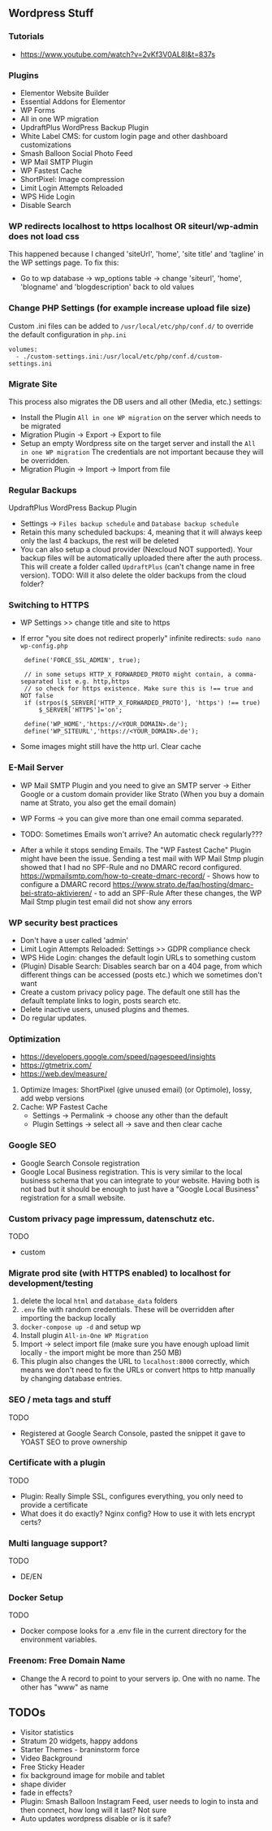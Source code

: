 
## Wordpress Stuff
### Tutorials
 * https://www.youtube.com/watch?v=2vKf3V0AL8I&t=837s

### Plugins
 * Elementor Website Builder
 * Essential Addons for Elementor
 * WP Forms
 * All in one WP migration
 * UpdraftPlus WordPress Backup Plugin
 * White Label CMS: for custom login page and other dashboard customizations
 * Smash Balloon Social Photo Feed
 * WP Mail SMTP Plugin
 * WP Fastest Cache
 * ShortPixel: Image compression
 * Limit Login Attempts Reloaded
 * WPS Hide Login
 * Disable Search

### WP redirects localhost to https localhost OR siteurl/wp-admin does not load css
This happened because I changed 'siteUrl', 'home', 'site title' and 'tagline' in the WP settings page.
To fix this: 
 * Go to wp database -> wp_options table -> change 'siteurl', 'home', 'blogname' and 'blogdescription' back to old values

### Change PHP Settings (for example increase upload file size)
Custom .ini files can be added to `/usr/local/etc/php/conf.d/` to override the default configuration in `php.ini`

    volumes:
      - ./custom-settings.ini:/usr/local/etc/php/conf.d/custom-settings.ini

### Migrate Site
This process also migrates the DB users and all other (Media, etc.) settings:
 * Install the Plugin `All in one WP migration` on the server which needs to be migrated
 * Migration Plugin -> Export -> Export to file
 * Setup an empty Wordpress site on the target server and install the `All in one WP migration`
   The credentials are not important because they will be overridden.
 * Migration Plugin -> Import -> Import from file

### Regular Backups
UpdraftPlus WordPress Backup Plugin
 * Settings -> `Files backup schedule` and `Database backup schedule`
 * Retain this many scheduled backups: 4, meaning that it will always keep only the last 4 backups, the rest will be deleted
 * You can also setup a cloud provider (Nexcloud NOT supported). Your backup files will be automatically uploaded there after the auth process.
   This will create a folder called `UpdraftPlus` (can't change name in free version).
   TODO: Will it also delete the older backups from the cloud folder?

### Switching to HTTPS

 * WP Settings >> change title and site to https

 * If error "you site does not redirect properly" infinite redirects: `sudo nano wp-config.php`

        define('FORCE_SSL_ADMIN', true);
        
        // in some setups HTTP_X_FORWARDED_PROTO might contain, a comma-separated list e.g. http,https
        // so check for https existence. Make sure this is !== true and NOT false
        if (strpos($_SERVER['HTTP_X_FORWARDED_PROTO'], 'https') !== true)
            $_SERVER['HTTPS']='on';

        define('WP_HOME','https://<YOUR_DOMAIN>.de');
        define('WP_SITEURL','https://<YOUR_DOMAIN>.de');

 * Some images might still have the http url. Clear cache

### E-Mail Server
 * WP Mail SMTP Plugin and you need to give an SMTP server -> Either Google or a custom domain provider like Strato (When you buy a domain name at Strato, you also get the email domain)
 * WP Forms -> you can give more than one email comma separated.
 * TODO: Sometimes Emails won't arrive? An automatic check regularly???

 * After a while it stops sending Emails. The "WP Fastest Cache" Plugin might have been the issue.
    Sending a test mail with WP Mail Stmp plugin showed that I had no SPF-Rule and no DMARC record configured.
    https://wpmailsmtp.com/how-to-create-dmarc-record/ - Shows how to configure a DMARC record
    https://www.strato.de/faq/hosting/dmarc-bei-strato-aktivieren/ - to add an SPF-Rule
    After these changes, the WP Mail Stmp plugin test email did not show any errors

### WP security best practices
 * Don't have a user called 'admin'
 * Limit Login Attempts Reloaded: Settings >> GDPR compliance check
 * WPS Hide Login: changes the default login URLs to something custom
 * (Plugin) Disable Search: Disables search bar on a 404 page, from which different things can be accessed (posts etc.) which we sometimes don't want
 * Create a custom privacy policy page. The default one still has the default template links to login, posts search etc.
 * Delete inactive users, unused plugins and themes.
 * Do regular updates.

### Optimization
 * https://developers.google.com/speed/pagespeed/insights
 * https://gtmetrix.com/
 * https://web.dev/measure/

 1. Optimize Images: ShortPixel (give unused email) (or Optimole), lossy, add webp versions
 2. Cache: WP Fastest Cache
    * Settings -> Permalink -> choose any other than the default
    * Plugin Settings -> select all -> save and then clear cache

### Google SEO
  * Google Search Console registration
  * Google Local Business registration. This is very similar to the local business schema that you can integrate to your website. Having both is not bad but it should be enough to just have a "Google Local Business" registration for a small website.

### Custom privacy page impressum, datenschutz etc.
TODO
 * custom

### Migrate prod site (with HTTPS enabled) to localhost for development/testing
  1. delete the local `html` and `database_data` folders
  2. `.env` file with random credentials. These will be overridden after importing the backup locally
  3. `docker-compose up -d` and setup wp
  4. Install plugin `All-in-One WP Migration`
  5. Import -> select import file (make sure you have enough upload limit locally - the import might be more than 250 MB)
  6. This plugin also changes the URL to `localhost:8000` correctly, which means we don't need to fix the URLs or convert https to http manually by changing database entries.

### SEO / meta tags and stuff
TODO
 * Registered at Google Search Console, pasted the snippet it gave to YOAST SEO to prove ownership

### Certificate with a plugin
TODO
 * Plugin: Really Simple SSL, configures everything, you only need to provide a certificate
 * What does it do exactly? Nginx config? How to use it with lets encrypt certs?

### Multi language support?
TODO
 * DE/EN

### Docker Setup
TODO
 * Docker compose looks for a .env file in the current directory for the environment variables. 

### Freenom: Free Domain Name

 * Change the A record to point to your servers ip. One with no name. The other has "www" as name

## TODOs

 * Visitor statistics
 * Stratum 20 widgets, happy addons
 * Starter Themes - braninstorm force
 * Video Background
 * Free Sticky Header
 * fix background image for mobile and tablet
 * shape divider
 * fade in effects?
 * Plugin: Smash Balloon Instagram Feed, user needs to login to insta and then connect, how long will it last? Not sure
 * Auto updates wordpress disable or is it safe?